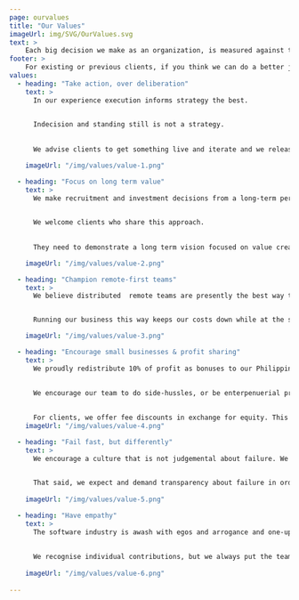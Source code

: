 ```yaml
---
page: ourvalues
title: "Our Values"
imageUrl: img/SVG/OurValues.svg
text: >
    Each big decision we make as an organization, is measured against these values, especially to filter [the people](/people) and [the clients](/clients) we work with.
footer: >
    For existing or previous clients, if you think we can do a better job of representing you, or if there is an opportunity to share value about our work together, we would love the chance to collaborate on that content! Contact us
values:
  - heading: "Take action, over deliberation"
    text: >
      In our experience execution informs strategy the best. 
      

      Indecision and standing still is not a strategy. 
      
      
      We advise clients to get something live and iterate and we release early and often, in the spirit of [Build-Measure-Learn](https://en.wikipedia.org/wiki/Lean_startup#Build-Measure-Learn).

    imageUrl: "/img/values/value-1.png"

  - heading: "Focus on long term value"
    text: >
      We make recruitment and investment decisions from a long-term perspective as this is the only rational way to grow a team, reputation and business. 

      
      We welcome clients who share this approach. 
      
      
      They need to demonstrate a long term vision focused on value creation, for their customers.

    imageUrl: "/img/values/value-2.png"

  - heading: "Champion remote-first teams"
    text: >    
      We believe distributed  remote teams are presently the best way to deliver value to clients.  


      Running our business this way keeps our costs down while at the same time it offers our remote employees a better work-life balance, and often better full compensation than working in under-valued local markets on legacy incumbent products.

    imageUrl: "/img/values/value-3.png"

  - heading: "Encourage small businesses & profit sharing"
    text: >
      We proudly redistribute 10% of profit as bonuses to our Philippines team at year end.
      
      
      We encourage our team to do side-hussles, or be enterpenuerial provided they deliver for us. We offer a leadership and micro-finance scheme for anyone in the team with an idea they are willing to lead and execute.
      

      For clients, we offer fee discounts in exchange for equity. This is a no-brainer as we only partner with clients that can convince us their business has merit and is focused on long term value. 
    imageUrl: "/img/values/value-4.png"

  - heading: "Fail fast, but differently"
    text: >
      We encourage a culture that is not judgemental about failure. We all know we learn from failing.
      

      That said, we expect and demand transparency about failure in order that we can maximize the learning and avoid repeating the same mistakes.
     
    imageUrl: "/img/values/value-5.png"

  - heading: "Have empathy"
    text: >
      The software industry is awash with egos and arrogance and one-up-man-ship which we think gets in the way of team performance. 
    
      
      We recognise individual contributions, but we always put the team ahead of the individual during conflict-resolution and decision-making.
       
    imageUrl: "/img/values/value-6.png"
 
---
```

